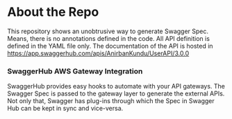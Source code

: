 # About the Repo

This repository shows an unobtrusive way to generate Swagger Spec. Means, there is no annotations defined in the code. All API definition is defined in the YAML file only. 
The documentation of the API is hosted in https://app.swaggerhub.com/apis/AnirbanKundu/UserAPI/3.0.0 

### SwaggerHub AWS Gateway Integration 
SwaggerHub provides easy hooks to automate with your API gateways. The Swagger Spec is passed to the gateway layer to generate the external APIs. Not only that, Swagger has plug-ins through which the Spec in Swagger Hub can be kept in sync and vice-versa. 
